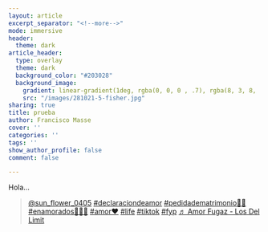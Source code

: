 ```yaml
---
layout: article
excerpt_separator: "<!--more-->"
mode: immersive
header:
  theme: dark
article_header:
  type: overlay
  theme: dark
  background_color: "#203028"
  background_image:
    gradient: linear-gradient(1deg, rgba(0, 0, 0 , .7), rgba(8, 3, 8, .9))
    src: "/images/281021-5-fisher.jpg"
sharing: true
title: prueba
author: Francisco Masse
cover: ''
categories: ''
tags: ''
show_author_profile: false
comment: false

---
```

Hola...

<blockquote class="tiktok-embed" cite="[https://www.tiktok.com/@sun_flower_0405/video/7072132600483073285](https://www.tiktok.com/@sun_flower_0405/video/7072132600483073285 "https://www.tiktok.com/@sun_flower_0405/video/7072132600483073285")" data-video-id="7072132600483073285" style="max-width: 605px;min-width: 325px;" > <section> <a target="_blank" title="@sun_flower_0405" href="[https://www.tiktok.com/@sun_flower_0405](https://www.tiktok.com/@sun_flower_0405 "https://www.tiktok.com/@sun_flower_0405")">@sun_flower_0405</a> <a title="declaraciondeamor" target="_blank" href="[https://www.tiktok.com/tag/declaraciondeamor](https://www.tiktok.com/tag/declaraciondeamor "https://www.tiktok.com/tag/declaraciondeamor")">#declaraciondeamor</a> <a title="pedidadematrimonio💍💏" target="_blank" href="[https://www.tiktok.com/tag/pedidadematrimonio%F0%9F%92%8D%F0%9F%92%8F](https://www.tiktok.com/tag/pedidadematrimonio%F0%9F%92%8D%F0%9F%92%8F "https://www.tiktok.com/tag/pedidadematrimonio%F0%9F%92%8D%F0%9F%92%8F")">#pedidadematrimonio💍💏</a> <a title="enamorados💞💓🥰" target="_blank" href="[https://www.tiktok.com/tag/enamorados%F0%9F%92%9E%F0%9F%92%93%F0%9F%A5%B0](https://www.tiktok.com/tag/enamorados%F0%9F%92%9E%F0%9F%92%93%F0%9F%A5%B0 "https://www.tiktok.com/tag/enamorados%F0%9F%92%9E%F0%9F%92%93%F0%9F%A5%B0")">#enamorados💞💓🥰</a> <a title="amor❤️" target="_blank" href="[https://www.tiktok.com/tag/amor%E2%9D%A4%EF%B8%8F](https://www.tiktok.com/tag/amor%E2%9D%A4%EF%B8%8F "https://www.tiktok.com/tag/amor%E2%9D%A4%EF%B8%8F")">#amor❤️</a> <a title="life" target="_blank" href="[https://www.tiktok.com/tag/life](https://www.tiktok.com/tag/life "https://www.tiktok.com/tag/life")">#life</a> <a title="tiktok" target="_blank" href="[https://www.tiktok.com/tag/tiktok](https://www.tiktok.com/tag/tiktok "https://www.tiktok.com/tag/tiktok")">#tiktok</a> <a title="fyp" target="_blank" href="[https://www.tiktok.com/tag/fyp](https://www.tiktok.com/tag/fyp "https://www.tiktok.com/tag/fyp")">#fyp</a> <a target="_blank" title="♬ Amor Fugaz - Los Del Limit" href="[https://www.tiktok.com/music/Amor-Fugaz-6964924733708044289](https://www.tiktok.com/music/Amor-Fugaz-6964924733708044289 "https://www.tiktok.com/music/Amor-Fugaz-6964924733708044289")">♬ Amor Fugaz - Los Del Limit</a> </section> </blockquote> <script async src="[https://www.tiktok.com/embed.js](https://www.tiktok.com/embed.js "https://www.tiktok.com/embed.js")"></script>